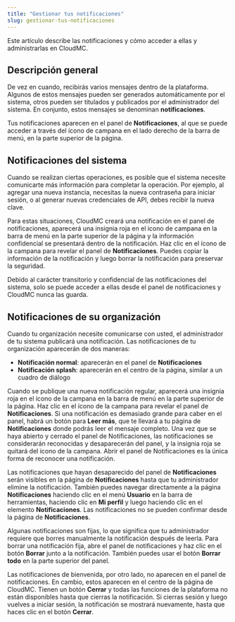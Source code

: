 ```yaml
---
title: "Gestionar tus notificaciones"
slug: gestionar-tus-notificaciones
---
```



Este artículo describe las notificaciones y cómo acceder a ellas y administrarlas en CloudMC.

## Descripción general

De vez en cuando, recibirás varios mensajes dentro de la plataforma. Algunos de estos mensajes pueden ser generados automáticamente por el sistema, otros pueden ser titulados y publicados por el administrador del sistema. En conjunto, estos mensajes se denominan **notificaciones**.

Tus notificaciones aparecen en el panel de **Notificaciones**, al que se puede acceder a través del ícono de campana en el lado derecho de la barra de menú, en la parte superior de la página.

## Notificaciones del sistema

Cuando se realizan ciertas operaciones, es posible que el sistema necesite comunicarte más información para completar la operación. Por ejemplo, al agregar una nueva instancia, necesitas la nueva contraseña para iniciar sesión, o al generar nuevas credenciales de API, debes recibir la nueva clave.

Para estas situaciones, CloudMC creará una notificación en el panel de notificaciones, aparecerá una insignia roja en el icono de campana en la barra de menú en la parte superior de la página y la información confidencial se presentará dentro de la notificación. Haz clic en el ícono de la campana para revelar el panel de **Notificaciones**. Puedes copiar la información de la notificación y luego borrar la notificación para preservar la seguridad.

Debido al carácter transitorio y confidencial de las notificaciones del sistema, solo se puede acceder a ellas desde el panel de notificaciones y CloudMC nunca las guarda.

## Notificaciones de su organización

Cuando tu organización necesite comunicarse con usted, el administrador de tu sistema publicará una notificación. Las notificaciones de tu organización aparecerán de dos maneras:

- **Notificación normal**: aparecerán en el panel de **Notificaciones**
- **Notificación splash**: aparecerán en el centro de la página, similar a un cuadro de diálogo

Cuando se publique una nueva notificación regular, aparecerá una insignia roja en el ícono de la campana en la barra de menú en la parte superior de la página. Haz clic en el ícono de la campana para revelar el panel de **Notificaciones**. Si una notificación es demasiado grande para caber en el panel, habrá un botón para **Leer más**, que te llevará a tu página de **Notificaciones** donde podrás leer el mensaje completo. Una vez que se haya abierto y cerrado el panel de Notificaciones, las notificaciones se considerarán reconocidas y desaparecerán del panel, y la insignia roja se quitará del icono de la campana. Abrir el panel de Notificaciones es la única forma de reconocer una notificación.

Las notificaciones que hayan desaparecido del panel de **Notificaciones** serán visibles en la página de **Notificaciones** hasta que tu administrador elimine la notificación. También puedes navegar directamente a la página **Notificaciones** haciendo clic en el menú **Usuario** en la barra de herramientas, haciendo clic en **Mi perfil** y luego haciendo clic en el elemento **Notificaciones**. Las notificaciones no se pueden confirmar desde la página de **Notificaciones**.

Algunas notificaciones son fijas, lo que significa que tu administrador requiere que borres manualmente la notificación después de leerla. Para borrar una notificación fija, abre el panel de notificaciones y haz clic en el botón **Borrar** junto a la notificación. También puedes usar el botón **Borrar todo** en la parte superior del panel.

Las notificaciones de bienvenida, por otro lado, no aparecen en el panel de notificaciones. En cambio, estos aparecen en el centro de la página de CloudMC. Tienen un botón **Cerrar** y todas las funciones de la plataforma no están disponibles hasta que cierras la notificación. Si cierras sesión y luego vuelves a iniciar sesión, la notificación se mostrará nuevamente, hasta que haces clic en el botón **Cerrar**.

